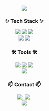 <br>
<div align="center">
  <img src="https://capsule-render.vercel.app/api?&type=waving&color=timeAuto&height=180&section=header&text=Welcome&fontSize=80&animation=fadeIn&fontAlignY=60" />

</div>

<h3 align="center">✨ Tech Stack ✨</h3>
<div align="center">
  <img src="https://img.shields.io/badge/springboot-6DB33F?style=for-the-badge&logo=springboot&logoColor=white">
  <img src="https://img.shields.io/badge/JAVA-DD0700?style=for-the-badge&logo=java&logoColor=#white">
  <img src="https://img.shields.io/badge/MySQL-4479A1?style=for-the-badge&logo=MySQL&logoColor=white">
</div>
<div align="center">
  <img src="https://img.shields.io/badge/redis-DC382D?style=for-the-badge&logo=redis&logoColor=white">
  <img src="https://img.shields.io/badge/AWS-232F3E?style=for-the-badge&logo=amazonaws&logoColor=#white">
</div>

<h3 align="center">🛠 Tools 🛠</h3>
<div align="center">
  <img src="https://img.shields.io/badge/git-F05033.svg?style=for-the-badge&logo=git&logoColor=white" />
  <img src="https://img.shields.io/badge/github-181717.svg?style=for-the-badge&logo=github&logoColor=white" />
  <img src="https://img.shields.io/badge/Notion-F3F3F3.svg?style=for-the-badge&logo=notion&logoColor=black" />
</div>
<div align="center">
  <img src="https://img.shields.io/badge/IntelliJ-3B00B9?style=for-the-badge&logo=intellijidea&logoColor=white">
</div>

<h3 align="center">📫 Contact 📫</h3>
<div align="center">
  <a href="https://dongyeopme.gitbook.io/yeop-blog/">
    <img src="https://img.shields.io/badge/Gitbook-BBDDE5?style=for-the-badge&logo=gitbook&logoColor=black" />&nbsp
  </a>
  <a href="mailto:dlduq29@gmail.com">
    <img
      src="https://img.shields.io/badge/dlduq29@gmail.com-D14836?style=for-the-badge&logo=gmail&logoColor=white"/>&nbsp
  </a>
</div>
<div align="center">
  <img src="https://github-readme-stats.vercel.app/api?username=dongyeopme&show_icons=true">
</div>
